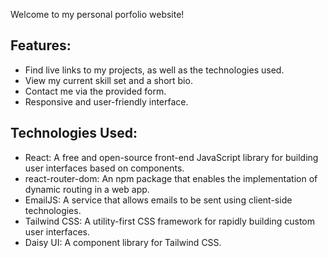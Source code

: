 Welcome to my personal porfolio website!

## Features:

- Find live links to my projects, as well as the technologies used.
- View my current skill set and a short bio.
- Contact me via the provided form.
- Responsive and user-friendly interface.

## Technologies Used:

- React: A free and open-source front-end JavaScript library for building user interfaces based on components.
- react-router-dom: An npm package that enables the implementation of dynamic routing in a web app.
- EmailJS: A service that allows emails to be sent using client-side technologies.
- Tailwind CSS: A utility-first CSS framework for rapidly building custom user interfaces.
- Daisy UI: A component library for Tailwind CSS.
